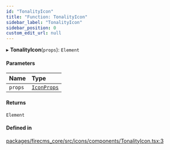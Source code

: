 ```yaml
---
id: "TonalityIcon"
title: "Function: TonalityIcon"
sidebar_label: "TonalityIcon"
sidebar_position: 0
custom_edit_url: null
---
```


▸ **TonalityIcon**(`props`): `Element`

#### Parameters

| Name | Type |
| :------ | :------ |
| `props` | [`IconProps`](../types/IconProps.md) |

#### Returns

`Element`

#### Defined in

[packages/firecms_core/src/icons/components/TonalityIcon.tsx:3](https://github.com/FireCMSco/firecms/blob/d45f3739/packages/firecms_core/src/icons/components/TonalityIcon.tsx#L3)
